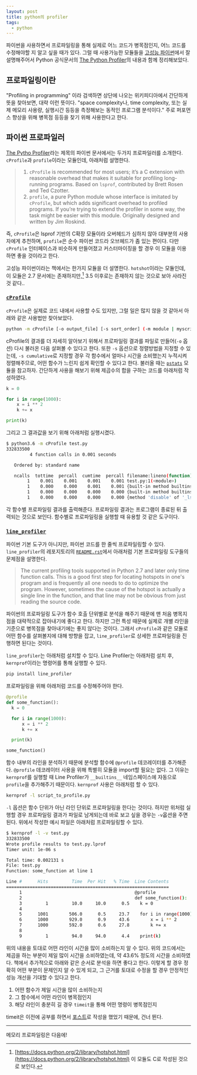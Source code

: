 ```yaml
---
layout: post
title: python의 profiler
tags:
  - python
---
```


파이썬을 사용하면서 프로파일링을 통해 실제로 어느 코드가 병목점인지, 어느 코드를 수정해야할 지 알고 싶을 때가 있다. 그럴 때 사용가능한 모듈들을 [고성능 파이썬](https://book.naver.com/bookdb/book_detail.nhn?bid=10910544)에서 잘 설명해주어서 Python 공식문서의 [The Python Profiler](https://docs.python.org/3.7/library/profile.html)의 내용과 함께 정리해보았다.

## 프로파일링이란

"Profiling in programming" 이라 검색하면 상단에 나오는 위키피디아에서 간단하게 뜻을 찾아보면, 대략 이런 뜻이다. "space complexity나, time complexity, 또는 실제 메모리 사용량, 실행시간 등등을 측정해보는 동적인 프로그램 분석이다." 주로 퍼포먼스 향상을 위해 병목점 등등을 찾기 위해 사용한다고 한다.

## 파이썬 프로파일러

[The Pytho Profiler](https://docs.python.org/3.7/library/profile.html)라는 제목의 파이썬 문서에서는 두가지 프로파일러를 소개한다. `cProfile`과 `profile`이라는 모듈인데, 아래처럼 설명한다.

> 1. `cProfile` is recommended for most users; it’s a C extension with reasonable overhead that makes it suitable for profiling long-running programs. Based on `lsprof`, contributed by Brett Rosen and Ted Czotter.
> 2. `profile`, a pure Python module whose interface is imitated by `cProfile`, but which adds significant overhead to profiled programs. If you’re trying to extend the profiler in some way, the task might be easier with this module. Originally designed and written by Jim Roskind.

즉, `cProfile`은 lsprof 기반의 C확장 모듈이라 오버헤드가 심하지 않아 대부분의 사용자에게 추천하며, `profile`은 순수 파이썬 코드라 오브헤드가 좀 있는 편이다. 다만 `cProfile` 인터페이스과 비슷하게 만들어졌고 커스터마이징을 할 경우 이 모듈을 이용하면 좋을 것이라고 한다.

고성능 파이썬이라는 책에서는 한가지 모듈을 더 설명한다. `hotshot`이라는 모듈인데, 이 모듈은 2.7 문서에는 존재하지만,[^hotshot] 3.5 이후로는 존재하지 않는 것으로 보아 사라진 것 같다..

### [`cProfile`](https://docs.python.org/3.7/library/profile.html#module-cProfile)

`cProfile`은 실제로 코드 내에서 사용할 수도 있지만, 그럴 일은 많지 않을 것 같아서 아래와 같은 사용법만 찾아보았다.

```bash
python -m cProfile [-o output_file] [-s sort_order] (-m module | myscript.py)
```

cProfile의 결과를 더 자세히 알아보기 위해서 프로파일링 결과를 파일로 만들어(`-o` 옵션) 다시 불러온 다음 살펴볼 수 있다고 한다. 또한 `-s` 옵션으로 정렬방법을 지정할 수 있는데, `-s cumulative`로 지정할 경우 각 함수에서 얼마나 시간을 소비했는지 누적시켜 정렬해주므로, 어떤 함수가 느린지 쉽게 확인할 수 있다고 한다. 불러올 때는 [`pstats`](https://docs.python.org/3/library/profile.html#module-pstats) 모듈을 참고하자. 간단하게 사용을 해보기 위해 제곱수의 합을 구하는 코드를 아래처럼 작성하였다.

```python
k = 0

for i in range(1000):
    x = i ** 2
    k += x

print(k)
```

그리고 그 결과값을 보기 위해 아래처럼 실행시켰다.

```bash
$ python3.6 -m cProfile test.py
332833500
         4 function calls in 0.001 seconds

   Ordered by: standard name

   ncalls  tottime  percall  cumtime  percall filename:lineno(function)
        1    0.001    0.001    0.001    0.001 test.py:1(<module>)
        1    0.000    0.000    0.001    0.001 {built-in method builtins.exec}
        1    0.000    0.000    0.000    0.000 {built-in method builtins.print}
        1    0.000    0.000    0.000    0.000 {method 'disable' of '_lsprof.Profiler' objects}
```

각 함수별 프로파일링 결과를 출력해준다. 프로파일링 결과는 프로그램이 종료된 뒤 출력되는 것으로 보인다. 함수별로 프로파일링을 실행할 때 유용할 것 같은 도구이다.

### [`line_profiler`](https://github.com/rkern/line_profiler)

파이썬 기본 도구가 아니지만, 파이썬 코드를 한 줄씩 프로파일링할 수 있다. `line_profiler`의 레포지토리의 [`README.rst`](https://github.com/rkern/line_profiler/blob/master/README.rst)에서 아래처럼 기본 프로파일링 도구들의 문제점을 설명한다.

> The current profiling tools supported in Python 2.7 and later only time function calls. This is a good first step for locating hotspots in one's program and is frequently all one needs to do to optimize the program. However, sometimes the cause of the hotspot is actually a single line in the function, and that line may not be obvious from just reading the source code.

파이썬의 프로파일링 도구가 함수 호출 단위별로 분석을 해주기 때문에 맨 처음 병목지점을 대략적으로 잡아내기에 좋다고 한다. 하지만 그런 특성 때문에 실제로 개별 라인을 기준으로 병목점을 찾아내기에는 좋지 않다는 것이다. 그래서 `cProfile`과 같은 모듈로 어떤 함수를 살펴볼지에 대해 방향을 잡고, `line_profiler`로 상세한 프로파일링을 진행하면 된다는 것이다.

`line_profiler`는 아래처럼 설치할 수 있다. Line Profiler는 아래처럼 설치 후, `kernprof`이라는 명령어를 통해 실행할 수 있다.

```bash
pip install line_profiler
```

프로파일링을 위해 아래처럼 코드를 수정해주어야 한다.

```python
@profile
def some_function():
  k = 0

  for i in range(1000):
      x = i ** 2
      k += x

  print(k)

some_function()
```

함수 내부의 라인을 분석하기 때문에 분석할 함수에 `@profile` 데코레이터를 추가해준다. `@profile` 데코레이터 사용을 위해 특별히 모듈을 import할 필요는 없다. 그 이유는 `kernprof`를 실행할 때 Line Profiler가 `__builtins__` 네임스페이스에 자동으로 `profile`을 추가해주기 때문이다. `kernprof` 사용은 아래처럼 할 수 있다.

```bash
kernprof -l script_to_profile.py
```

`-l` 옵션은 함수 단위가 아닌 라인 단위로 프로파일링을 한다는 것이다. 하지만 위처럼 실행할 경우 프로파일링 결과가 파일로 남게되는데 바로 보고 싶을 경우는 `-v`옶션을 주면 된다. 위에서 작성한 예시 파일은 아래처럼 프로파일링할 수 있다.

```bash
$ kernprof -l -v test.py
332833500
Wrote profile results to test.py.lprof
Timer unit: 1e-06 s

Total time: 0.002131 s
File: test.py
Function: some_function at line 1

Line #      Hits         Time  Per Hit   % Time  Line Contents
==============================================================
     1                                           @profile
     2                                           def some_function():
     3         1         10.0     10.0      0.5    k = 0
     4
     5      1001        506.0      0.5     23.7    for i in range(1000):
     6      1000        929.0      0.9     43.6        x = i ** 2
     7      1000        592.0      0.6     27.8        k += x
     8
     9         1         94.0     94.0      4.4    print(k)

```

위의 내용을 토대로 어떤 라인이 시간을 많이 소비하는지 알 수 있다. 위의 코드에서는 제곱을 하는 부분이 제일 많이 시간을 소비하였는데, 약 43.6% 정도의 시간을 소비하였다. 책에서 추가적으로 아래와 같은 순서로 분석을 하면 좋다고 한다. 이렇게 할 경우 정확히 어떤 부분이 문제인지 알 수 있게 되고, 그 근거를 토대로 수정을 할 경우 안정적인 성능 개선을 기대할 수 있다고 한다.

1. 어떤 함수가 제일 시간을 많이 소비하는지
2. 그 함수에서 어떤 라인이 병목점인지
3. 해당 라인이 충분히 길 경우 `timeit`을 통해 어떤 명령이 병목점인지

timeit은 이전에 공부를 하면서 [포스트](/posts/python에서-시간측정하기/)로 작성을 했었기 때문에, 건너 뛴다.

---

메모리 프로파일링은 다음에!

[^hotshot]: [https://docs.python.org/2/library/hotshot.html](https://docs.python.org/2/library/hotshot.html) 이 모듈도 C로 작성된 것으로 보인다.
